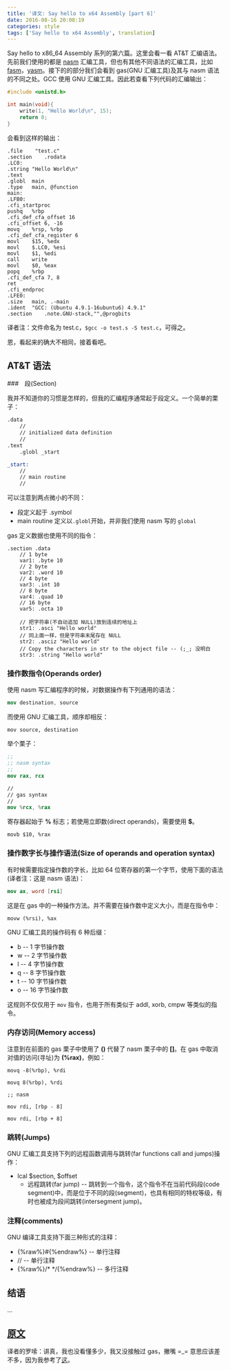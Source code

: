 ```yaml
---
title: '译文: Say hello to x64 Assembly [part 6]'
date: 2016-08-16 20:08:19
categories: style
tags: ['Say hello to x64 Assembly', translation]
---
```


Say hello to x86_64 Assembly 系列的第六篇。这里会看一看 AT&T 汇编语法。先前我们使用的都是 [nasm](http://nasm.us/) 汇编工具，但也有其他不同语法的汇编工具，比如 [fasm](http://flatassembler.net/)，[yasm](http://yasm.tortall.net/)。接下的的部分我们会看到 gas(GNU 汇编工具)及其与 nasm 语法的不同之处。GCC 使用 GNU 汇编工具。因此若查看下列代码的汇编输出：

```c
#include <unistd.h>

int main(void){
    write(1, "Hello World\n", 15);
    return 0;
}
```

会看到这样的输出：

```gas
.file    "test.c"
.section    .rodata
.LC0:
.string "Hello World\n"
.text
.globl  main
.type   main, @function
main:
.LFB0:
.cfi_startproc
pushq   %rbp
.cfi_def_cfa_offset 16
.cfi_offset 6, -16
movq    %rsp, %rbp
.cfi_def_cfa_register 6
movl    $15, %edx
movl    $.LC0, %esi
movl    $1, %edi
call    write
movl    $0, %eax
popq    %rbp
.cfi_def_cfa 7, 8
ret
.cfi_endproc
.LFE0:
.size   main, .-main
.ident  "GCC: (Ubuntu 4.9.1-16ubuntu6) 4.9.1"
.section    .note.GNU-stack,"",@progbits
```

译者注：文件命名为 test.c，`$gcc -o test.s -S test.c`，可得之。

恩，看起来的确大不相同，接着看吧。

## AT&T 语法

###　段(Section)

我并不知道你的习惯是怎样的，但我的汇编程序通常起于段定义。一个简单的栗子：

```nasm
.data
    //
    // initialized data definition
    //
.text
    .globl _start

_start:
    //
    // main routine
    //
```

可以注意到两点微小的不同：

* 段定义起于 .symbol
* main routine 定义以`.globl`开始，并非我们使用 nasm 写的 `global`

gas 定义数据也使用不同的指令：

```gas
.section .data
    // 1 byte
    var1: .byte 10
    // 2 byte
    var2: .word 10
    // 4 byte
    var3: .int 10
    // 8 byte
    var4: .quad 10
    // 16 byte
    var5: .octa 10

    // 把字符串(不自动追加 NULL)放到连续的地址上
    str1: .asci "Hello world"
    // 同上面一样，但是字符串末尾存在 NULL
    str2: .asciz "Hello world"
    // Copy the characters in str to the object file -- (;_; 没明白
    str3: .string "Hello world"
```

### 操作数指令(Operands order)

使用 nasm 写汇编程序的时候，对数据操作有下列通用的语法：

```nasm
mov destination, source
```

而使用 GNU 汇编工具，顺序却相反：

```gas
mov source, destination
```

举个栗子：

```nasm
;;
;; nasm syntax
;;
mov rax, rcx

//
// gas syntax
//
mov %rcx, %rax
```

寄存器起始于 __%__ 标志；若使用立即数(direct operands)，需要使用 __$__。

```gas
movb $10, %rax
```

### 操作数字长与操作语法(Size of operands and operation syntax)

有时候需要指定操作数的字长，比如 64 位寄存器的第一个字节，使用下面的语法(译者注：这是 nasm 语法)：

```nasm
mov ax, word [rsi]
```

这是在 gas 中的一种操作方法。并不需要在操作数中定义大小，而是在指令中：

```gas
movw (%rsi), %ax
```

GNU 汇编工具的操作码有 6 种后缀：

* b -- 1 字节操作数
* w -- 2 字节操作数
* l -- 4 字节操作数
* q -- 8 字节操作数
* t -- 10 字节操作数
* o -- 16 字节操作数

这规则不仅仅用于 `mov` 指令，也用于所有类似于 addl, xorb, cmpw 等类似的指令。

### 内存访问(Memory access)

注意到在前面的 gas 栗子中使用了 **()** 代替了 nasm 栗子中的 **[]**。在 gas 中取消对值的访问(寻址)为 **(%rax)**，例如：

```gas
movq -8(%rbp), %rdi

movq 8(%rbp), %rdi

;; nasm

mov rdi, [rbp - 8]

mov rdi, [rbp + 8]
```

### 跳转(Jumps)

GNU 汇编工具支持下列的远程函数调用与跳转(far functions call and jumps)操作：

* lcal $section, $offset
  * 远程跳转(far jump) -- 跳转到一个指令，这个指令不在当前代码段(code segment)中，而是位于不同的段(segment)，也具有相同的特权等级，有时也被成为段间跳转(intersegment jump)。

### 注释(comments)

GNU 编译工具支持下面三种形式的注释：

* {%raw%}#{%endraw%} -- 单行注释
* // -- 单行注释
* {%raw%}/* */{%endraw%} -- 多行注释

## 结语

...

## [原文](http://0xax.blogspot.com/2014/12/say-hello-to-x8664-assembly-part-6.html)

译者的罗嗦：讲真，我也没看懂多少，我又没接触过 gas，撇嘴 =_= 意思应该差不多，因为我参考了[这](https://www.ibm.com/developerworks/cn/linux/l-assembly/)。
